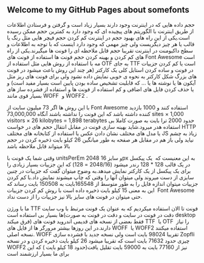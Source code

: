 ## Welcome to my GitHub Pages about somefonts

حجم داده هایی که در اینترنت وجود دارند بسیار زیاد است و گرفتن و فرستادن اطلاعات از طریق اینترنت با الگوریتم های پیچیده ای که وجود دارد به کمترین حجم ممکن رسیده است.یکی از این راه های بهبود حجم در اینترنت کم کردن حجم فیچر هایی مثل رنگ یا قالب یا هر چیز دیگریست ولی چیز مهمی که وجود دارد اینست که با توجه به اطلاعات و سطح داکیومنت در اینترنت تقریبا حجم قابل ملاحظه ای را فونت ها میگیرند.یکی از راه های کم کردن و بهینه کردن حجم فونت ها استفاده از فونت های Font Awesome است مه با استفاده از روش هایی مثل استفاده از OTF به جای TTF است یا کم کردن جزییات در فونت و ساده کردن استایل کلی یک کارکتر (هر چند این روش باعث میشود در فونت های بزرگ شکل کارکتر به نحوه ی خوبی نمایش داده نشود ولی برای فونت های ریز مثل آیکون ها یا نوشته ها یا … که قابلیت تشخیص ساده بودن پایین است بسیار مفید است) و یا حذف کردن فایل های اضافی و کم استفاده از فونت ها و استفاده از فشرده ساز های بسیار قوی مانند WOFF  و WOFF2 .

با این روش ها اگر 73 میلیون سایت از Font Awesome استفاده کنند و 1000 بازدید کننده داشته باشد که این فونت را نداشته باشند آنگاه 73,000,000 sites × 1,000 visitors × 26 kilobytes = 1,898 terabytes حدود 2000 ترا بایت به صورت کاملا بی استفاده هدر میرود.شاید بهینه سازی فونت در مقابل انتقال حجم های در خواست HTTP یا مدل های مختلف نشان دادن عکس یا استفاده از کتابخانه های مختلف JS زیاذ به چشم نیاید ولی باز هم در مقابل هر صفحه به طور میانگین 26 کیلو بایت ذخیره کردن در حجم بالا میتواند قابل ملاحظه باشد 

وقتی شما یک فونت با unitsPerEm 2048 و سایز 16px به این معنیست که  یک پیکسل در یک قالب 128 * 128 رندر میشود (2048/16 = 128) که این جزییات بسیار زیادی را برای یک پیکسل از یک کارکتر نمایش میدهد.به وضوح میتوان گفت که جزییات در چنین سایزی از دست میروند ولی میتوان آنها را وقتی که چاپ میشوند نمایش داد.با کم کردن جزییات میتوان اندازه فایل را به طور متوسط از 165548بایت به 150508 بایت رساند که این به معنی 15 کیلو بایت ذخیره داده است با روش کم کردن جزییات  Font Awesome حتی میتوان در فونت های سایز بالا نیز جزییات را از دست نداد.

ما با ورژن TTF فونت تا الان استفاده میکردیم که به عنوان یک فونت مرتبط با وب سایت ها بسیار بی استفاده است(دقت در فونت در سایت و دقت در فونت به صورت desktop فرق میکند) فقط بعضی از نسخه های قدیمی اندروید فونت های TTF  یا OTF  را نیاز دارند.در این روزها بیشتر مرورگر ها از فایل های WOFF  یا WOFF2 استفاده میکنند .نسخه اصلی WOFF تقریبا 98024 بایت است ولی نسخه جدید با فشرده سازی Zopfli چیزی حدود 71632 بایت است که تقریبا میشود 26 کیلو بایت ذخیره کردن و در نسخه WOFF2 نیز از 77160 بایت به 59000 بایت تقلیل یافت(حدود 18 کیلو بایت ) که این برای ما بسیار ارزشمند است
